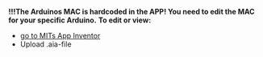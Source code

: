 **!!!The Arduinos MAC is hardcoded in the APP! You need to edit the MAC for your specific Arduino.**
**To edit or view:**
- [go to MITs App Inventor](http://ai2.appinventor.mit.edu/)
- Upload .aia-file

